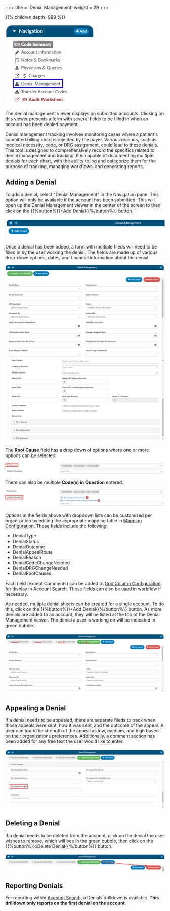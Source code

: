 
+++
title = 'Denial Management'
weight = 29
+++

{{% children depth=999 %}}

![Denials Viewer](DenialManagementViewer.png)

The denial management viewer displays on submitted accounts. Clicking on this viewer presents a form with several fields to be filled in when an account has been denied payment. 

Denial management tracking involves monitoring cases where a patient's submitted billing chart is rejected by the payer. Various reasons, such as medical necessity, code, or DRG assignment, could lead to these denials. This tool is designed to comprehensively record the specifics related to denial management and tracking. It is capable of documenting multiple denials for each chart, with the ability to log and categorize them for the purpose of tracking, managing workflows, and generating reports.

## Adding a Denial

To add a denial, select "Denial Management" in the Navigation pane. This option will only be available if the account has been submitted. This will open up the Denial Management viewer in the center of the screen to then click on the {{%button%}}+Add Denial{{%/button%}} button.

![Denial Management Viewer](2025-02-04_DenialMgmt1.png)

Once a denial has been added, a form with multiple fileds will need to be filled in by the user working the denial. The fields are made up of various drop-down options, dates, and financial information about the denial.

![Denial Management Worksheet](2025-02-20_DenialMgmt11.png)

The **Root Cause** field has a drop down of options where one or more options can be selected.

![Denial Management Root Cause](2025-02-04_DenialMgmt9.png)

There can also be multiple **Code(s) in Question** entered.

![Denial Management Codes in Question](2025-02-04_DenialMgmt10.png)

Options in the fields above with dropdown lists can be customized per organization by editing the appropriate mapping table in [Mapping Configuration](https://dolbeysystems.github.io/fusion-cac-web-docs/administrative-user-guide/tools/mapping-configuration/). These fields include the following:

- DenialType
- DenialStatus
- DenialOutcome
- DenialAppealRoute
- DenialReason
- DenialCodeChangeNeeded
- DenialDRGChangeNeeded
- DenialRootCauses

Each field (except Comments) can be added to [Grid Column Configuration](https://dolbeysystems.github.io/fusion-cac-web-docs/administrative-user-guide/tools/grid-column-configuration/) for display in Account Search. These fields can also be used in workflow if necessary. 

As needed, mutiple denial sheets can be created for a single account. To do this, click on the {{%button%}}+Add Denial{{%/button%}} button. As more denials are added to an account, they will be listed at the top of the Denial Management viewer. The denial a user is working on will be indicated in green bubble. 

![Multiple Denails](2025-02-04_DenialMgmt3.png)

## Appealing a Denial

If a denial needs to be appealed, there are separate fileds to track when those appeals were sent, how it was sent, and the outcome of the appeal. A user can track the strength of the appeal as low, medium, and high based on their organizations preferences. Additionally, a comment section has been added for any free text the user would like to enter.

![Appealing a Denial](2025-02-04_DenialMgmt7.png)

## Deleting a Denial

If a denial needs to be deleted from the account, click on the denial the user wishes to remove, which will bee in the green bubble, then click on the {{%button%}}xDelete Denial{{%/button%}} button.

![Delete Denial](2025-02-04_DenialMgmt5.png)

## Reporting Denials

For reporting within [Account Search](https://dolbeysystems.github.io/fusion-cac-web-docs/administrative-user-guide/reporting/account-search/), a Denials drilldown is available. **This drilldown only reports on the first denial on the account**. 